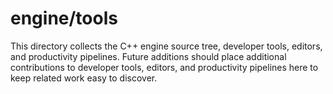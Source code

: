 # engine/tools

This directory collects the C++ engine source tree, developer tools, editors, and productivity pipelines.
Future additions should place additional contributions to developer tools, editors, and productivity pipelines here to keep related work easy to discover.
